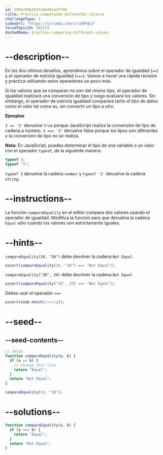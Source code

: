 ```yaml
---
id: 599a789b454f2bbd91a3ff4d
title: Practica comparando diferentes valores
challengeType: 1
videoUrl: "https://scrimba.com/c/cm8PqCa"
forumTopicId: 301174
dashedName: practice-comparing-different-values
---
```


# --description--

En los dos últimos desafíos, aprendimos sobre el operador de igualdad (`==`) y el operador de estricta igualdad (`===`). Vamos a hacer una rápida revisión y práctica utilizando estos operadores un poco más.

Si los valores que se comparan no son del mismo tipo, el operador de igualdad realizará una conversión de tipo y luego evaluará los valores. Sin embargo, el operador de estricta igualdad comparará tanto el tipo de datos como el valor tal como es, sin convertir un tipo a otro.

**Ejemplos**

`3 == '3'` devuelve `true` porque JavaScript realiza la conversión de tipo de cadena a número. `3 === '3'` devuelve false porque los tipos son diferentes y la conversión de tipo no se realiza.

**Nota:** En JavaScript, puedes determinar el tipo de una variable o un valor con el operador `typeof`, de la siguiente manera:

```js
typeof 3;
typeof "3";
```

`typeof 3` devuelve la cadena `number` y `typeof '3'` devuelve la cadena `string`.

# --instructions--

La función `compareEquality` en el editor compara dos valores usando el operador de igualdad. Modifica la función para que devuelva la cadena `Equal` sólo cuando los valores son estrictamente iguales.

# --hints--

`compareEquality(10, "10")` debe devolver la cadena `Not Equal`

```js
assert(compareEquality(10, "10") === "Not Equal");
```

`compareEquality("20", 20)` debe devolver la cadena `Not Equal`

```js
assert(compareEquality("20", 20) === "Not Equal");
```

Debes usar el operador `===`

```js
assert(code.match(/===/g));
```

# --seed--

## --seed-contents--

```js
// Setup
function compareEquality(a, b) {
  if (a == b) {
    // Change this line
    return "Equal";
  }
  return "Not Equal";
}

compareEquality(10, "10");
```

# --solutions--

```js
function compareEquality(a, b) {
  if (a === b) {
    return "Equal";
  }
  return "Not Equal";
}
```
